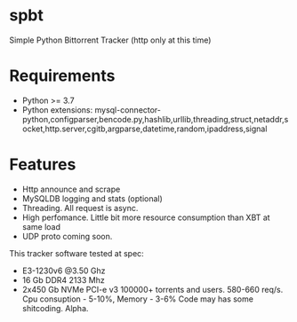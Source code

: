 # spbt
Simple Python Bittorrent Tracker (http only at this time)

# Requirements
- Python >= 3.7
- Python extensions: mysql-connector-python,configparser,bencode.py,hashlib,urllib,threading,struct,netaddr,socket,http.server,cgitb,argparse,datetime,random,ipaddress,signal

# Features
- Http announce and scrape
- MySQLDB logging and stats (optional)
- Threading. All request is async.
- High perfomance. Little bit more resource consumption than XBT at same load
- UDP proto coming soon.

This tracker software tested at spec:
- E3-1230v6 @3.50 Ghz
- 16 Gb DDR4 2133 Mhz
- 2x450 Gb NVMe PCI-e v3
100000+ torrents and users. 580-660 req/s. Cpu consuption - 5-10%, Memory - 3-6%
Code may has some shitcoding. Alpha.
